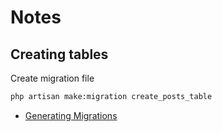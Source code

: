 # Notes

## Creating tables
Create migration file
```sh
php artisan make:migration create_posts_table
```
- [Generating Migrations](https://laravel.com/docs/9.x/migrations#generating-migrations)